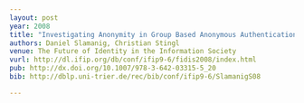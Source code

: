 ```yaml
---
layout: post
year: 2008
title: "Investigating Anonymity in Group Based Anonymous Authentication"
authors: Daniel Slamanig, Christian Stingl
venue: The Future of Identity in the Information Society
vurl: http://dl.ifip.org/db/conf/ifip9-6/fidis2008/index.html
pub: http://dx.doi.org/10.1007/978-3-642-03315-5_20
bib: http://dblp.uni-trier.de/rec/bib/conf/ifip9-6/SlamanigS08

---
```


